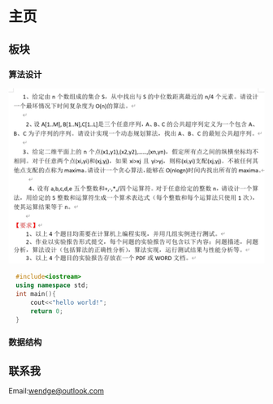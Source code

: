 # 主页

## 板块

### 算法设计

![zuoye](algorithm.jpg)

```c++
  #include<iostream>
  using namespace std;
  int main(){
      cout<<"hello world!";
      return 0;
  }
```

### 数据结构

## 联系我

Email:[wendge@outlook.com](mailto:wendge@outlook.com)
